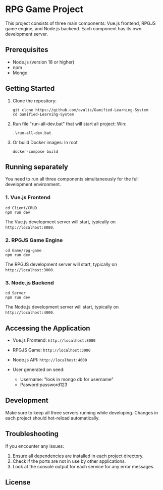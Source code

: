 # RPG Game Project

This project consists of three main components: Vue.js frontend, RPGJS game engine, and Node.js backend. Each component has its own development server.

## Prerequisites

- Node.js (version 18 or higher)
- npm
- Mongo

## Getting Started

1. Clone the repository:

   ```
   git clone https://github.com/avulic/Gamified-Learning-System
   cd Gamified-Learning-System
   ```

2. Run file "run-all-dev.bat" that will start all project:
   Win:

   ```
   .\run-all-dev.bat
   ```

3. Or build Docker images:
   In root
   ```
   docker-compose build
   ```

## Running separately

You need to run all three components simultaneously for the full development environment.

### 1. Vue.js Frontend

```
cd Client/CRUD
npm run dev
```

The Vue.js development server will start, typically on `http://localhost:8080`.

### 2. RPGJS Game Engine

```
cd Game/rpg-game
npm run dev
```

The RPGJS development server will start, typically on `http://localhost:3000`.

### 3. Node.js Backend

```
cd Server
npm run dev
```

The Node.js development server will start, typically on `http://localhost:4000`.

## Accessing the Application

- Vue.js Frontend: `http://localhost:8080`
- RPGJS Game: `http://localhost:3000`
- Node.js API: `http://localhost:4000`

- User generated on seed:
  - Username: "look in mongo db for username"
  - Pasword:password123

## Development

Make sure to keep all three servers running while developing. Changes in each project should hot-reload automatically.

## Troubleshooting

If you encounter any issues:

1. Ensure all dependencies are installed in each project directory.
2. Check if the ports are not in use by other applications.
3. Look at the console output for each service for any error messages.

## License
